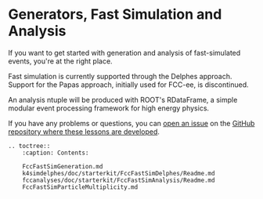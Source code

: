 # Generators, Fast Simulation and Analysis


If you want to get started with generation and  analysis of fast-simulated
events, you're at the right place.

Fast simulation is currently supported through the Delphes approach. Support for the Papas approach, initially used for FCC-ee, is
discontinued. 

An analysis ntuple will be produced with ROOT's RDataFrame, a simple modular event processing framework for high energy physics.

If you have any problems or questions, you can [open an issue][lessons-issues] on the [GitHub repository where these lessons are developed][lessons-repo].


[starterkit]: https://HEP-FCC.github.io/starterkit/
[lessons-issues]: https://github.com/HEP-FCC/starterkit-lessons/issues
[lessons-repo]: https://github.com/HEP-FCC/starterkit-lessons

```eval_rst
.. toctree::
    :caption: Contents:

    FccFastSimGeneration.md
    k4simdelphes/doc/starterkit/FccFastSimDelphes/Readme.md
    fccanalyses/doc/starterkit/FccFastSimAnalysis/Readme.md
    FccFastSimParticleMultiplicity.md
```
